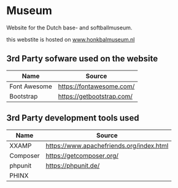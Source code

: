# Museum
Website for the Dutch base- and softballmuseum.

this webstite is hosted on www.honkbalmuseum.nl


## 3rd Party sofware used on the website 

| Name | Source |
|-|-|
| Font Awesome | https://fontawesome.com/ |
| Bootstrap | https://getbootstrap.com/ |

## 3rd Party development tools used

| Name | Source |
|-|-|
| XXAMP | https://www.apachefriends.org/index.html |
| Composer | https://getcomposer.org/ |
| phpunit | https://phpunit.de/ |
| PHINX | | https://phinx.org/ |


